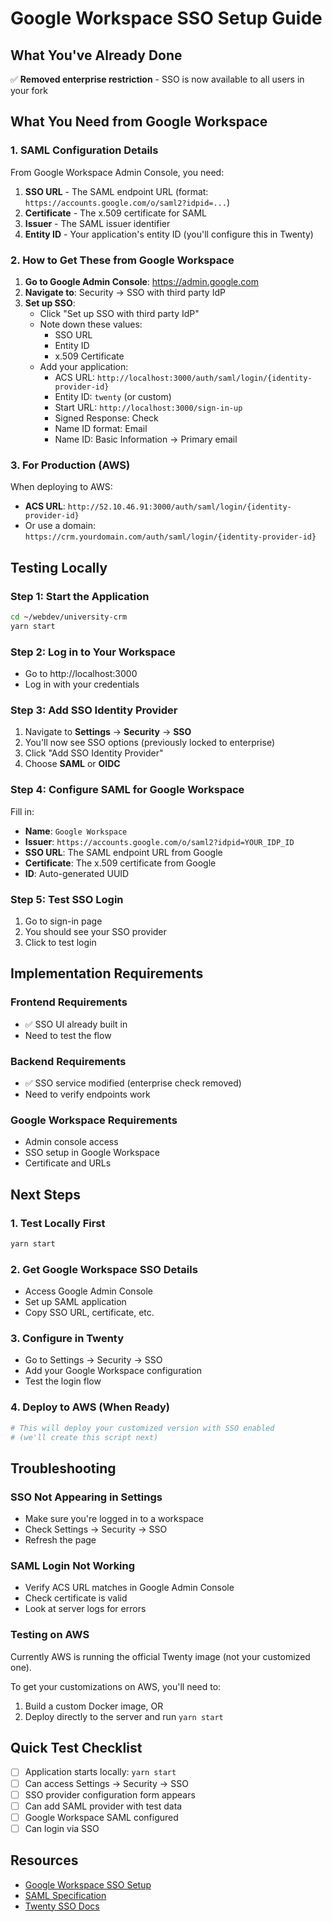 # Google Workspace SSO Setup Guide

## What You've Already Done

✅ **Removed enterprise restriction** - SSO is now available to all users in your fork

## What You Need from Google Workspace

### 1. SAML Configuration Details

From Google Workspace Admin Console, you need:

1. **SSO URL** - The SAML endpoint URL (format: `https://accounts.google.com/o/saml2?idpid=...`)
2. **Certificate** - The x.509 certificate for SAML
3. **Issuer** - The SAML issuer identifier
4. **Entity ID** - Your application's entity ID (you'll configure this in Twenty)

### 2. How to Get These from Google Workspace

1. **Go to Google Admin Console**: https://admin.google.com
2. **Navigate to**: Security → SSO with third party IdP
3. **Set up SSO**:
   - Click "Set up SSO with third party IdP"
   - Note down these values:
     - SSO URL
     - Entity ID
     - x.509 Certificate
   - Add your application:
     - ACS URL: `http://localhost:3000/auth/saml/login/{identity-provider-id}`
     - Entity ID: `twenty` (or custom)
     - Start URL: `http://localhost:3000/sign-in-up`
     - Signed Response: Check
     - Name ID format: Email
     - Name ID: Basic Information → Primary email

### 3. For Production (AWS)

When deploying to AWS:
- **ACS URL**: `http://52.10.46.91:3000/auth/saml/login/{identity-provider-id}`
- Or use a domain: `https://crm.yourdomain.com/auth/saml/login/{identity-provider-id}`

## Testing Locally

### Step 1: Start the Application

```bash
cd ~/webdev/university-crm
yarn start
```

### Step 2: Log in to Your Workspace

- Go to http://localhost:3000
- Log in with your credentials

### Step 3: Add SSO Identity Provider

1. Navigate to **Settings** → **Security** → **SSO**
2. You'll now see SSO options (previously locked to enterprise)
3. Click "Add SSO Identity Provider"
4. Choose **SAML** or **OIDC**

### Step 4: Configure SAML for Google Workspace

Fill in:
- **Name**: `Google Workspace`
- **Issuer**: `https://accounts.google.com/o/saml2?idpid=YOUR_IDP_ID`
- **SSO URL**: The SAML endpoint URL from Google
- **Certificate**: The x.509 certificate from Google
- **ID**: Auto-generated UUID

### Step 5: Test SSO Login

1. Go to sign-in page
2. You should see your SSO provider
3. Click to test login

## Implementation Requirements

### Frontend Requirements
- ✅ SSO UI already built in
- Need to test the flow

### Backend Requirements
- ✅ SSO service modified (enterprise check removed)
- Need to verify endpoints work

### Google Workspace Requirements
- Admin console access
- SSO setup in Google Workspace
- Certificate and URLs

## Next Steps

### 1. Test Locally First
```bash
yarn start
```

### 2. Get Google Workspace SSO Details
- Access Google Admin Console
- Set up SAML application
- Copy SSO URL, certificate, etc.

### 3. Configure in Twenty
- Go to Settings → Security → SSO
- Add your Google Workspace configuration
- Test the login flow

### 4. Deploy to AWS (When Ready)
```bash
# This will deploy your customized version with SSO enabled
# (we'll create this script next)
```

## Troubleshooting

### SSO Not Appearing in Settings
- Make sure you're logged in to a workspace
- Check Settings → Security → SSO
- Refresh the page

### SAML Login Not Working
- Verify ACS URL matches in Google Admin Console
- Check certificate is valid
- Look at server logs for errors

### Testing on AWS
Currently AWS is running the official Twenty image (not your customized one).

To get your customizations on AWS, you'll need to:
1. Build a custom Docker image, OR
2. Deploy directly to the server and run `yarn start`

## Quick Test Checklist

- [ ] Application starts locally: `yarn start`
- [ ] Can access Settings → Security → SSO
- [ ] SSO provider configuration form appears
- [ ] Can add SAML provider with test data
- [ ] Google Workspace SAML configured
- [ ] Can login via SSO

## Resources

- [Google Workspace SSO Setup](https://support.google.com/a/answer/6087519)
- [SAML Specification](http://saml.xml.org/saml-specifications)
- [Twenty SSO Docs](https://twenty.com/developers)

